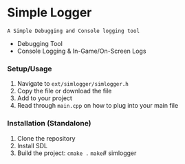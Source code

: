 # Simple Logger

<code>A Simple Debugging and Console logging tool</code>

- Debugging Tool
- Console Logging & In-Game/On-Screen Logs

### Setup/Usage
1. Navigate to <code>ext/simlogger/simlogger.h</code>
2. Copy the file or download the file
3. Add to your project
4. Read through <code>main.cpp</code> on how to plug into your main file

### Installation (Standalone)
1. Clone the repository
2. Install SDL
3. Build the project:
<code>cmake .</code>
<code>make</code># simlogger
